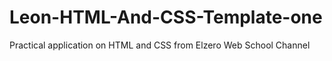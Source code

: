 # Leon-HTML-And-CSS-Template-one
Practical application on HTML and CSS from Elzero Web School Channel
